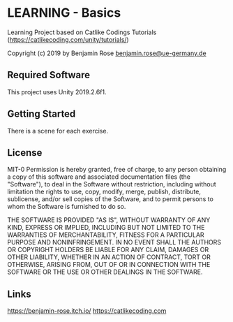 # LEARNING - Basics
Learning Project based on Catlike Codings Tutorials (https://catlikecoding.com/unity/tutorials/)

Copyright (c) 2019 by Benjamin Rose <benjamin.rose@ue-germany.de>

## Required Software

This project uses Unity 2019.2.6f1.

## Getting Started

There is a scene for each exercise.

## License

MIT-0
Permission is hereby granted, free of charge, to any person obtaining a copy of this software and associated documentation files (the "Software"), to deal in the Software without restriction, including without limitation the rights to use, copy, modify, merge, publish, distribute, sublicense, and/or sell copies of the Software, and to permit persons to whom the Software is furnished to do so.

THE SOFTWARE IS PROVIDED "AS IS", WITHOUT WARRANTY OF ANY KIND, EXPRESS OR IMPLIED, INCLUDING BUT NOT LIMITED TO THE WARRANTIES OF MERCHANTABILITY, FITNESS FOR A PARTICULAR PURPOSE AND NONINFRINGEMENT. IN NO EVENT SHALL THE AUTHORS OR COPYRIGHT HOLDERS BE LIABLE FOR ANY CLAIM, DAMAGES OR OTHER LIABILITY, WHETHER IN AN ACTION OF CONTRACT, TORT OR OTHERWISE, ARISING FROM, OUT OF OR IN CONNECTION WITH THE SOFTWARE OR THE USE OR OTHER DEALINGS IN THE SOFTWARE.

## Links

https://benjamin-rose.itch.io/
https://catlikecoding.com